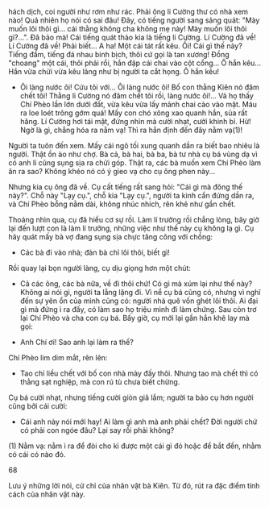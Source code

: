 hách dịch, coi người như rơm như rác. Phải ông li Cường thư có nhà xem nào! Quả nhiên họ
nói có sai đâu! Đây, có tiếng người sang sảng quát: "Mày muốn lôi thôi gì... cái thằng không
cha không mẹ này! Mày muốn lôi thôi gì?...". Đã bảo mà! Cái tiếng quát thảo kia là tiếng li
Cường. Lí Cường đã về! Lí Cường đã về! Phải biết... A ha! Một cái tát rất kêu. Ối! Cái gì
thế này? Tiếng đấm, tiếng đá nhau binh bịch, thôi cứ gọi là tan xương! Đồng "choang" một
cái, thôi phải rồi, hắn đập cái chai vào cột cổng... Ô hắn kêu... Hắn vừa chửi vừa kêu lảng
như bị người ta cắt họng. Ô hắn kêu!

- Ôi làng nước ôi! Cứu tôi với... Ôi làng nước ôi! Bố con thằng Kiên nó đâm chết tôi!
Thằng li Cường nó đâm chết tôi rồi, làng nước ôi!... Và họ thấy Chí Phèo lần lớn dưới đất,
vừa kêu vừa lấy mảnh chai cào vào mặt. Máu ra loe loét trông gớm quá! Mấy con chó xông
xao quanh hắn, sủa rất hăng. Lí Cường hơi tái mặt, đứng nhìn mà cười nhạt, cười khinh bỉ.
Hừ! Ngờ là gì, chẳng hóa ra nằm vạ! Thì ra hắn định đến đây nằm vạ(1)!

Người ta tuôn đến xem. Mấy cái ngõ tối xung quanh dần ra biết bao nhiêu là người. Thật
ồn ào như chợ. Bà cả, bà hai, bà ba, bà tư nhà cụ bá vùng dạ vì có anh lí cũng sụng sịa ra
chửi góp. Thật ra, các bà muốn xem Chí Phèo làm ăn ra sao? Không khéo nó có ý gieo vạ
cho cụ ông phen này...

Nhưng kia cụ ông đã về. Cụ cất tiếng rất sang hỏi: "Cái
gì mà đông thế này?". Chỗ này "Lạy cụ.", chỗ kia "Lạy cụ.",
người ta kinh cẩn đứng dần ra, và Chí Phèo bỗng nằm dài,
không nhúc nhích, rên khẽ như gần chết.

Thoáng nhìn qua, cụ đã hiểu cơ sự rồi. Làm lí trưởng rồi chẳng lòng, bây giờ lại đến lượt
con là làm lí trưởng, những việc như thế này cụ không lạ gì. Cụ hãy quát mấy bà vợ đang
sụng sịa chực tăng công với chồng:

- Các bà đi vào nhà; đàn bà chỉ lôi thôi, biết gì!

Rồi quay lại bọn người làng, cụ dịu giọng hơn một chút:

- Cả các ông, các bà nữa, về đi thôi chứ! Có gì mà xúm lại như thế này?
Không ai nói gì, người ta lẳng lặng đi. Vì nể cụ bá cũng có, nhưng vì nghĩ đến sự yên ổn
của mình cũng có: người nhà quê vốn ghét lôi thôi. Ai đại gì mà đứng ì ra đấy, có làm sao
họ triệu mình đi làm chứng. Sau còn trơ lại Chí Phèo và cha con cụ bá. Bấy giờ, cụ mới lại
gần hắn khẽ lay mà gọi:

- Anh Chí ơi! Sao anh lại làm ra thế?

Chí Phèo lim dim mắt, rên lên:

- Tao chỉ liều chết với bố con nhà mày đấy thôi. Nhưng tao mà chết thì có thằng sạt
nghiệp, mà con rú tù chưa biết chừng.

Cụ bá cười nhạt, nhưng tiếng cười giòn giã lắm; người ta bảo cụ hơn người cũng bởi
cái cười:

- Cái anh này nói mới hay! Ai làm gì anh mà anh phải chết? Đời người chứ có phải con
ngóe đâu? Lại say rồi phải không?

(1) Nằm vạ: nằm ì ra để đòi cho kì được một cái gì đó hoặc để bắt đền, nhằm có cái có nào đó.

68

Lưu ý những lời nói, cử
chỉ của nhân vật bà Kiên.
Từ đó, rút ra đặc điểm tính
cách của nhân vật này.